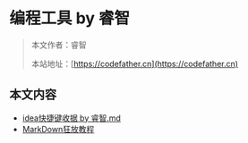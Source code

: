 # 编程工具 by 睿智

> 本文作者：睿智
>
> 本站地址：[https://codefather.cn](https://codefather.cn)

## 本文内容
- [idea快捷键收据 by 睿智.md](idea快捷键收集%20by%20睿智.md)
- [MarkDown狂放教程](https://markdown.com.cn/)


